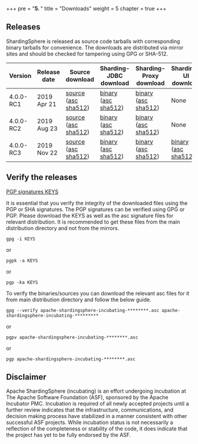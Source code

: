 +++
pre = "<b>5. </b>"
title = "Downloads"
weight = 5
chapter = true
+++

## Releases

ShardingSphere is released as source code tarballs with corresponding binary tarballs for convenience. The downloads are distributed via mirror sites and should be checked for tampering using GPG or SHA-512.

| Version   | Release date | Source download             | Sharding-JDBC download | Sharding-Proxy download | Sharding-UI download |
| --------- | ------------ | --------------------------- | ----------------------------- | ------------------------------ | ------------------------------ |
| 4.0.0-RC1 | 2019 Apr 21  | [source](https://www.apache.org/dyn/closer.cgi?path=incubator/shardingsphere/4.0.0-RC1/apache-shardingsphere-incubating-4.0.0-RC1-src.zip) ([asc](https://www.apache.org/dist/incubator/shardingsphere/4.0.0-RC1/apache-shardingsphere-incubating-4.0.0-RC1-src.zip.asc) [sha512](https://www.apache.org/dist/incubator/shardingsphere/4.0.0-RC1/apache-shardingsphere-incubating-4.0.0-RC1-src.zip.sha512)) | [binary](https://www.apache.org/dyn/closer.cgi?path=incubator/shardingsphere/4.0.0-RC1/apache-shardingsphere-incubating-4.0.0-RC1-sharding-jdbc-bin.tar.gz) ([asc](https://www.apache.org/dist/incubator/shardingsphere/4.0.0-RC1/apache-shardingsphere-incubating-4.0.0-RC1-sharding-jdbc-bin.tar.gz.asc) [sha512](https://www.apache.org/dist/incubator/shardingsphere/4.0.0-RC1/apache-shardingsphere-incubating-4.0.0-RC1-sharding-jdbc-bin.tar.gz.sha512))   | [binary](https://www.apache.org/dyn/closer.cgi?path=incubator/shardingsphere/4.0.0-RC1/apache-shardingsphere-incubating-4.0.0-RC1-sharding-proxy-bin.tar.gz) ([asc](https://www.apache.org/dist/incubator/shardingsphere/4.0.0-RC1/apache-shardingsphere-incubating-4.0.0-RC1-sharding-proxy-bin.tar.gz.asc) [sha512](https://www.apache.org/dist/incubator/shardingsphere/4.0.0-RC1/apache-shardingsphere-incubating-4.0.0-RC1-sharding-proxy-bin.tar.gz.sha512))    | None |
| 4.0.0-RC2 | 2019 Aug 23  | [source](https://www.apache.org/dyn/closer.cgi?path=incubator/shardingsphere/4.0.0-RC2/apache-shardingsphere-incubating-4.0.0-RC2-src.zip) ([asc](https://www.apache.org/dist/incubator/shardingsphere/4.0.0-RC2/apache-shardingsphere-incubating-4.0.0-RC2-src.zip.asc) [sha512](https://www.apache.org/dist/incubator/shardingsphere/4.0.0-RC2/apache-shardingsphere-incubating-4.0.0-RC2-src.zip.sha512)) | [binary](https://www.apache.org/dyn/closer.cgi?path=incubator/shardingsphere/4.0.0-RC2/apache-shardingsphere-incubating-4.0.0-RC2-sharding-jdbc-bin.tar.gz) ([asc](https://www.apache.org/dist/incubator/shardingsphere/4.0.0-RC2/apache-shardingsphere-incubating-4.0.0-RC2-sharding-jdbc-bin.tar.gz.asc) [sha512](https://www.apache.org/dist/incubator/shardingsphere/4.0.0-RC2/apache-shardingsphere-incubating-4.0.0-RC2-sharding-jdbc-bin.tar.gz.sha512))   | [binary](https://www.apache.org/dyn/closer.cgi?path=incubator/shardingsphere/4.0.0-RC2/apache-shardingsphere-incubating-4.0.0-RC2-sharding-proxy-bin.tar.gz) ([asc](https://www.apache.org/dist/incubator/shardingsphere/4.0.0-RC2/apache-shardingsphere-incubating-4.0.0-RC2-sharding-proxy-bin.tar.gz.asc) [sha512](https://www.apache.org/dist/incubator/shardingsphere/4.0.0-RC2/apache-shardingsphere-incubating-4.0.0-RC2-sharding-proxy-bin.tar.gz.sha512))    | None |
| 4.0.0-RC3 | 2019 Nov 22  | [source](https://www.apache.org/dyn/closer.cgi?path=incubator/shardingsphere/4.0.0-RC3/apache-shardingsphere-incubating-4.0.0-RC3-src.zip) ([asc](https://www.apache.org/dist/incubator/shardingsphere/4.0.0-RC3/apache-shardingsphere-incubating-4.0.0-RC3-src.zip.asc) [sha512](https://www.apache.org/dist/incubator/shardingsphere/4.0.0-RC3/apache-shardingsphere-incubating-4.0.0-RC3-src.zip.sha512)) | [binary](https://www.apache.org/dyn/closer.cgi?path=incubator/shardingsphere/4.0.0-RC3/apache-shardingsphere-incubating-4.0.0-RC3-sharding-jdbc-bin.tar.gz) ([asc](https://www.apache.org/dist/incubator/shardingsphere/4.0.0-RC3/apache-shardingsphere-incubating-4.0.0-RC3-sharding-jdbc-bin.tar.gz.asc) [sha512](https://www.apache.org/dist/incubator/shardingsphere/4.0.0-RC3/apache-shardingsphere-incubating-4.0.0-RC3-sharding-jdbc-bin.tar.gz.sha512))   | [binary](https://www.apache.org/dyn/closer.cgi?path=incubator/shardingsphere/4.0.0-RC3/apache-shardingsphere-incubating-4.0.0-RC3-sharding-proxy-bin.tar.gz) ([asc](https://www.apache.org/dist/incubator/shardingsphere/4.0.0-RC3/apache-shardingsphere-incubating-4.0.0-RC3-sharding-proxy-bin.tar.gz.asc) [sha512](https://www.apache.org/dist/incubator/shardingsphere/4.0.0-RC3/apache-shardingsphere-incubating-4.0.0-RC3-sharding-proxy-bin.tar.gz.sha512))    | [binary](https://www.apache.org/dyn/closer.cgi?path=incubator/shardingsphere/4.0.0-RC3/apache-shardingsphere-incubating-4.0.0-RC3-sharding-ui-bin.tar.gz) ([asc](https://www.apache.org/dist/incubator/shardingsphere/4.0.0-RC3/apache-shardingsphere-incubating-4.0.0-RC3-sharding-ui-bin.tar.gz.asc) [sha512](https://www.apache.org/dist/incubator/shardingsphere/4.0.0-RC3/apache-shardingsphere-incubating-4.0.0-RC3-sharding-ui-bin.tar.gz.sha512))    |

## Verify the releases

[PGP signatures KEYS](https://www.apache.org/dist/incubator/shardingsphere/KEYS)

It is essential that you verify the integrity of the downloaded files using the PGP or SHA signatures. The PGP signatures can be verified using GPG or PGP. Please download the KEYS as well as the asc signature files for relevant distribution. It is recommended to get these files from the main distribution directory and not from the mirrors.

```shell
gpg -i KEYS
```

or

```shell
pgpk -a KEYS
```

or

```shell
pgp -ka KEYS
```

To verify the binaries/sources you can download the relevant asc files for it from main distribution directory and follow the below guide.

```shell
gpg --verify apache-shardingsphere-incubating-********.asc apache-shardingsphere-incubating-*********
```

or

```shell
pgpv apache-shardingsphere-incubating-********.asc
```

or

```shell
pgp apache-shardingsphere-incubating-********.asc
```

## Disclaimer

Apache ShardingSphere (incubating) is an effort undergoing incubation at The Apache Software Foundation (ASF), sponsored by the Apache Incubator PMC.
Incubation is required of all newly accepted projects until a further review indicates that the infrastructure, 
communications, and decision making process have stabilized in a manner consistent with other successful ASF projects. 
While incubation status is not necessarily a reflection of the completeness or stability of the code, 
it does indicate that the project has yet to be fully endorsed by the ASF.
